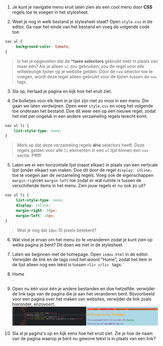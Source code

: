 1. Je kunt je navigatie menu eruit laten zien als een cool menu door **CSS** regels toe te voegen in het stylesheet.

2. Weet je nog in welk bestand je stylesheet staat? Open `style.css` in de editor. Ga naar het einde van het bestand en voeg de volgende code toe:
```css
nav ul {
     background-color: tomato;
}
```
> Is het je opgevallen dat de ***twee selectors** gebruikt hebt in plaats van maar één? Als je alleen `ul` zou gebruiken, zou de regel voor *alle* willekeurige lijsten op je website gelden. Door de `nav` selector toe te voegen, wordt deze regel alleen gebruikt voor de lijsten tussen de `nav` tags.

3. Sla op, herlaad je pagina en kijk hoe het eruit ziet.
 
4. De bolletjes voor elk item in je lijst zijn niet zo mooi in een menu. Die gaan we laten verdwijnen. Open weer `style.css` en voeg het volgende toe onderaan het bestand. Doe dit weer een op een nieuwe regel, zodat het niet per ongeluk in een andere verzameling regels terecht komt.
```css
nav ul li {
    list-style-type: none;
}
```
> Merk op dat deze verzameling regels **drie** selectors heeft. Deze regels gelden voor alle `li` elementen in een `ul` lijst binnen een `nav` sectie. Pffff!

5. Laten we er een horizontale lijst (naast elkaar) in plaats van een verticale lijst (onder elkaar) van maken. Doe dit door de regel `display: inline;` toe te voegen aan de verzameling regels. Voeg ook de eigenschappen `margin-right`en `margin-left` toe zodat er wat ruimte is tussen de verschillende items in het menu. Zien jouw regels er nu ook zo uit?
```css
nav ul li {
     list-style-type: none;
     display: inline;
     margin-right: 10px;
     margin-left: 10px;
}
```
> Wist je nog dat `10px` 10 pixels betekent?

6. Wat vind je ervan om het menu zo te veranderen zodat je kunt zien op welke pagina je bent? Dit doen we niet in de stylesheet.

7. Laten we beginnen met de homepage. Open `index.html` in de editor. Verwijder de link en de tags rond het woord "Home", zodat het item in de lijst alleen nog een tekst is tussen `<li> </li> ` tags: `<li>Home</li>.

8. Open nu één voor één je andere bestanden en doe hetzelfde: verwijder de link tags van de pagina die je aan het veranderen bent. Bijvoorbeeld voor een pagina over het maken van websites, verwijder de link zoals hieronder, enzovoort.
![](/assets/no_link_to_itself.png)

9. Sla al je pagina's op en kijk eens hoe het eruit ziet. Zie je hoe de naam van de pagina waarop je bent nu gewone tekst is in plaats van een link?
